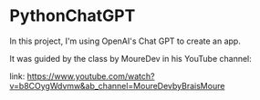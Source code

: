 # PythonChatGPT

In this project, I'm using OpenAI's Chat GPT to create an app.

It was guided by the class by MoureDev in his YouTube channel:

link: https://www.youtube.com/watch?v=b8COygWdvmw&ab_channel=MoureDevbyBraisMoure
